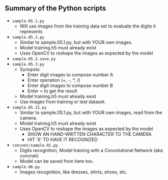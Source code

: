 ## Summary of the Python scripts
- `sample.05.1.py`
    - Will use images from the training data set to evaluate the digits it represents
- `sample.05.2.py`
    - Similar to sample.05.1.py, but with YOUR own images.
    - Model training.h5 must already exist
    - Uses OpenCV to reshape the images as expected by the model
- `sample.05.2.save.py`
- `sample.05.3.py`
    - Synopsis:
        - Enter digit images to compose number A
        - Enter operation (+, -, *, /)
        - Enter digit images to compose number B
        - Enter = to get the result
    - Model training.h5 must already exist
    - Use images from training or test dataset.
- `sample.05.21.py`
    - Similar to sample.05.1.py, but with YOUR own images, read from the camera.
    - Model training.h5 must already exist
    - Uses OpenCV to reshape the images as expected by the model
        - SHOW AN HAND-WRITTEN CHARACTER TO THE CAMERA
        - HIT 'S' TO HAVE IT RECOGNIZED
- `convnet/sample.01.py`
    - Digits recognition, Model training with a Convolutional Network (aka convnet)
    - Model can be saved from here too.
- `sample.06.py`
    - Images recognition, like dresses, shirts, shoes, etc.
